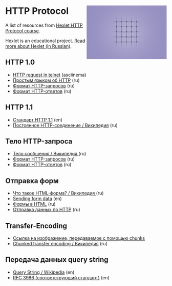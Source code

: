 # HTTP Protocol<img src="img/hexlet_http_protocol_course_logo.png" alt="Hexlet HTTP Protocol course logo" align="right" width="250px"/>

A list of resources from [Hexlet HTTP Protocol course](https://hexlet.io/courses/http_protocol).

Hexlet is an educational project. [Read more about Hexlet (in Russian)](https://ru.hexlet.io/pages/about).

## HTTP 1.0

- [HTTP request in telnet](https://asciinema.org/a/10703) (asciinema)
- [Простым языком об HTTP](https://habrahabr.ru/post/215117/) (ru)
- [Формат HTTP-запросов](http://citforum.ru/internet/cgi_tut/rqst.shtml) (ru)
- [Формат HTTP-ответов](http://citforum.ru/internet/cgi_tut/spns.shtml) (ru)

## HTTP 1.1

- [Стандарт HTTP 1.1](https://www.ietf.org/rfc/rfc2616.txt) (en)
- [Постоянное HTTP-соединение / Википедия](https://ru.wikipedia.org/wiki/%D0%9F%D0%BE%D1%81%D1%82%D0%BE%D1%8F%D0%BD%D0%BD%D0%BE%D0%B5_HTTP-%D1%81%D0%BE%D0%B5%D0%B4%D0%B8%D0%BD%D0%B5%D0%BD%D0%B8%D0%B5) (ru)

## Тело HTTP-запроса

- [Тело сообщения / Википедия ](https://ru.wikipedia.org/wiki/HTTP#.D0.A2.D0.B5.D0.BB.D0.BE_.D1.81.D0.BE.D0.BE.D0.B1.D1.89.D0.B5.D0.BD.D0.B8.D1.8F) (ru)
- [Формат HTTP-запросов](http://citforum.ru/internet/cgi_tut/rqst.shtml) (ru)
- [Формат HTTP-ответов](http://citforum.ru/internet/cgi_tut/spns.shtml) (ru)

## Отправка форм

- [Что такое HTML-форма? / Википедия ](https://ru.wikipedia.org/wiki/Форма_(HTML)) (ru)
- [Sending form data](https://developer.mozilla.org/en-US/docs/Web/Guide/HTML/Forms/Sending_and_retrieving_form_data) (en)
- [Формы в HTML](https://ru.code-basics.com/languages/html/modules/form/lessons/basics) (ru)
- [Отправка данных по HTTP](https://developer.mozilla.org/ru/docs/Learn/HTML/Forms/%D0%9E%D1%82%D0%BF%D1%80%D0%B0%D0%B2%D0%BA%D0%B0_%D0%B8_%D0%9F%D0%BE%D0%BB%D1%83%D1%87%D0%B5%D0%BD%D0%B8%D0%B5_%D0%B4%D0%B0%D0%BD%D0%BD%D1%8B%D1%85_%D1%84%D0%BE%D1%80%D0%BC%D1%8B) (ru)

## Transfer-Encoding

- [Ссылка на изображение, передаваемое с помощью chunks](https://www.httpwatch.com/httpgallery/chunked/chunkedimage.aspx)
- [Chunked transfer encoding / Википедия](https://ru.wikipedia.org/wiki/%D0%9F%D0%BE%D1%81%D1%82%D0%BE%D1%8F%D0%BD%D0%BD%D0%BE%D0%B5_HTTP-%D1%81%D0%BE%D0%B5%D0%B4%D0%B8%D0%BD%D0%B5%D0%BD%D0%B8%D0%B5) (ru)

## Передача данных query string

- [Query String / Wikipedia](https://en.wikipedia.org/wiki/Query_string) (en)
- [RFC 3986 (соответствующий стандарт)](https://tools.ietf.org/html/rfc3986) (en)
